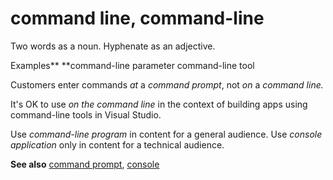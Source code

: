 # command line, command-line

Two words as a noun. Hyphenate as an adjective.

Examples**
**command-line parameter 
command-line tool

Customers enter commands *at* a *command prompt*, not *on* a *command line.*

It's OK to use *on the command line* in the context of building apps using command-line tools in Visual Studio.

Use *command-line program* in content for a general audience. Use *console application* only in content for a technical audience. 

**See also** [command prompt](/style-guide/a-z-word-list-term-collections/c/command-prompt), [console](/style-guide/a-z-word-list-term-collections/c/console)
